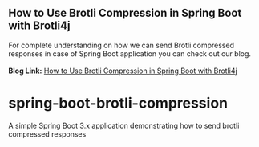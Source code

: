 ## How to Use Brotli Compression in Spring Boot with Brotli4j
For complete understanding on how we can send Brotli compressed responses in case of Spring Boot application you can check out our blog.
<br/><br/>**Blog Link:** [How to Use Brotli Compression in Spring Boot with Brotli4j](https://bootcamptoprod.com/brotli-compression-in-spring-boot/)
<br/>

# spring-boot-brotli-compression
A simple Spring Boot 3.x application demonstrating how to send brotli compressed responses

